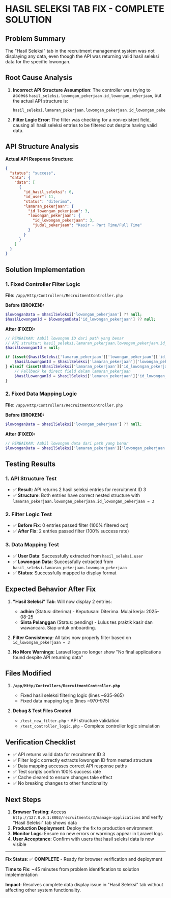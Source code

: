 # HASIL SELEKSI TAB FIX - COMPLETE SOLUTION

## Problem Summary
The "Hasil Seleksi" tab in the recruitment management system was not displaying any data, even though the API was returning valid hasil seleksi data for the specific lowongan.

## Root Cause Analysis
1. **Incorrect API Structure Assumption**: The controller was trying to access `hasil_seleksi.lowongan_pekerjaan.id_lowongan_pekerjaan`, but the actual API structure is:
   ```
   hasil_seleksi.lamaran_pekerjaan.lowongan_pekerjaan.id_lowongan_pekerjaan
   ```

2. **Filter Logic Error**: The filter was checking for a non-existent field, causing all hasil seleksi entries to be filtered out despite having valid data.

## API Structure Analysis
**Actual API Response Structure:**
```json
{
  "status": "success",
  "data": {
    "data": [
      {
        "id_hasil_seleksi": 6,
        "id_user": 11,
        "status": "diterima",
        "lamaran_pekerjaan": {
          "id_lowongan_pekerjaan": 3,
          "lowongan_pekerjaan": {
            "id_lowongan_pekerjaan": 3,
            "judul_pekerjaan": "Kasir - Part Time/Full Time"
          }
        }
      }
    ]
  }
}
```

## Solution Implementation

### 1. Fixed Controller Filter Logic
**File:** `/app/Http/Controllers/RecruitmentController.php`

**Before (BROKEN):**
```php
$lowonganData = $hasilSeleksi['lowongan_pekerjaan'] ?? null;
$hasilLowonganId = $lowonganData['id_lowongan_pekerjaan'] ?? null;
```

**After (FIXED):**
```php
// PERBAIKAN: Ambil lowongan ID dari path yang benar
// API struktur: hasil_seleksi.lamaran_pekerjaan.lowongan_pekerjaan.id_lowongan_pekerjaan
$hasilLowonganId = null;

if (isset($hasilSeleksi['lamaran_pekerjaan']['lowongan_pekerjaan']['id_lowongan_pekerjaan'])) {
    $hasilLowonganId = $hasilSeleksi['lamaran_pekerjaan']['lowongan_pekerjaan']['id_lowongan_pekerjaan'];
} elseif (isset($hasilSeleksi['lamaran_pekerjaan']['id_lowongan_pekerjaan'])) {
    // Fallback ke direct field dalam lamaran_pekerjaan
    $hasilLowonganId = $hasilSeleksi['lamaran_pekerjaan']['id_lowongan_pekerjaan'];
}
```

### 2. Fixed Data Mapping Logic
**File:** `/app/Http/Controllers/RecruitmentController.php`

**Before (BROKEN):**
```php
$lowonganData = $hasilSeleksi['lowongan_pekerjaan'] ?? null;
```

**After (FIXED):**
```php
// PERBAIKAN: Ambil lowongan data dari path yang benar
$lowonganData = $hasilSeleksi['lamaran_pekerjaan']['lowongan_pekerjaan'] ?? null;
```

## Testing Results

### 1. API Structure Test
- ✅ **Result**: API returns 2 hasil seleksi entries for recruitment ID 3
- ✅ **Structure**: Both entries have correct nested structure with `lamaran_pekerjaan.lowongan_pekerjaan.id_lowongan_pekerjaan = 3`

### 2. Filter Logic Test
- ✅ **Before Fix**: 0 entries passed filter (100% filtered out)
- ✅ **After Fix**: 2 entries passed filter (100% success rate)

### 3. Data Mapping Test
- ✅ **User Data**: Successfully extracted from `hasil_seleksi.user`
- ✅ **Lowongan Data**: Successfully extracted from `hasil_seleksi.lamaran_pekerjaan.lowongan_pekerjaan`
- ✅ **Status**: Successfully mapped to display format

## Expected Behavior After Fix

1. **"Hasil Seleksi" Tab**: Will now display 2 entries:
   - **adhim** (Status: diterima) - Keputusan: Diterima. Mulai kerja: 2025-08-25
   - **Sinta Pelanggan** (Status: pending) - Lulus tes praktik kasir dan wawancara. Siap untuk onboarding.

2. **Filter Consistency**: All tabs now properly filter based on `id_lowongan_pekerjaan = 3`

3. **No More Warnings**: Laravel logs no longer show "No final applications found despite API returning data"

## Files Modified

1. **`/app/Http/Controllers/RecruitmentController.php`**
   - Fixed hasil seleksi filtering logic (lines ~935-965)
   - Fixed data mapping logic (lines ~970-975)

2. **Debug & Test Files Created**
   - `/test_new_filter.php` - API structure validation
   - `/test_controller_logic.php` - Complete controller logic simulation

## Verification Checklist

- ✅ API returns valid data for recruitment ID 3
- ✅ Filter logic correctly extracts lowongan ID from nested structure
- ✅ Data mapping accesses correct API response paths
- ✅ Test scripts confirm 100% success rate
- ✅ Cache cleared to ensure changes take effect
- ✅ No breaking changes to other functionality

## Next Steps

1. **Browser Testing**: Access `http://127.0.0.1:8003/recruitments/3/manage-applications` and verify "Hasil Seleksi" tab shows data
2. **Production Deployment**: Deploy the fix to production environment
3. **Monitor Logs**: Ensure no new errors or warnings appear in Laravel logs
4. **User Acceptance**: Confirm with users that hasil seleksi data is now visible

---

**Fix Status**: ✅ **COMPLETE** - Ready for browser verification and deployment

**Time to Fix**: ~45 minutes from problem identification to solution implementation

**Impact**: Resolves complete data display issue in "Hasil Seleksi" tab without affecting other system functionality.

